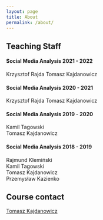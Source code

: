 ```yaml
---
layout: page
title: About
permalink: /about/
---
```



Teaching Staff
---

#### Social Media Analysis 2021 - 2022
Krzysztof Rajda
Tomasz Kajdanowicz

#### Social Media Analysis 2020 - 2021
Krzysztof Rajda
Tomasz Kajdanowicz

#### Social Media Analysis 2019 - 2020
Kamil Tagowski  
Tomasz Kajdanowicz

#### Social Media Analysis 2018 - 2019
Rajmund Klemiński    
Kamil Tagowski  
Tomasz Kajdanowicz  
Przemysław Kazienko  

Course contact
---

[Tomasz Kajdanowicz](mailto:tomasz.kajdanowicz@pwr.edu.pl)  

